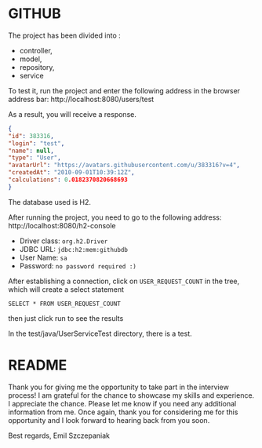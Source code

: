 # GITHUB
The project has been divided into :
- controller, 
- model, 
- repository,
- service

To test it, run the project and enter the following address in the browser address bar:
http://localhost:8080/users/test

As a result, you will receive a response.

```json
{
"id": 383316,
"login": "test",
"name": null,
"type": "User",
"avatarUrl": "https://avatars.githubusercontent.com/u/383316?v=4",
"createdAt": "2010-09-01T10:39:12Z",
"calculations": 0.0182370820668693
}
```
The database used is H2.

After running the project, you need to go to the following address:
http://localhost:8080/h2-console
- Driver class: ```org.h2.Driver```
- JDBC URL: ```jdbc:h2:mem:githubdb```
- User Name: ```sa```
- Password: ```no password required :)```

After establishing a connection, click on ```USER_REQUEST_COUNT``` in the tree, which will create a select statement 
```
SELECT * FROM USER_REQUEST_COUNT
```
then just click run to see the results

In the test/java/UserServiceTest directory, there is a test.

# README

Thank you for giving me the opportunity to take part in the interview process! 
I am grateful for the chance to showcase my skills and experience.
I appreciate the chance.
Please let me know if you need any additional information from me. Once again, thank you for considering me for this opportunity and I look forward to hearing back from you soon.



Best regards,
Emil Szczepaniak
